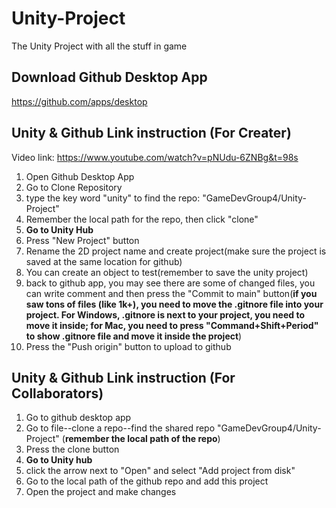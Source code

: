 # Unity-Project
The Unity Project with all the stuff in game

## Download Github Desktop App
https://github.com/apps/desktop

## Unity & Github Link instruction (For Creater)
Video link: https://www.youtube.com/watch?v=pNUdu-6ZNBg&t=98s
1. Open Github Desktop App
2. Go to Clone Repository
3. type the key word "unity" to find the repo: "GameDevGroup4/Unity-Project"
4. Remember the local path for the repo, then click "clone"
5. **Go to Unity Hub**
6. Press "New Project" button
7. Rename the 2D project name and create project(make sure the project is saved at the same location for github)
8. You can create an object to test(remember to save the unity project)
9. back to github app, you may see there are some of changed files, you can write comment and then press the "Commit to main" button(**if you saw tons of files (like 1k+), you need to move the .gitnore file into your project. For Windows, .gitnore is next to your project, you need to move it inside; for Mac, you need to press "Command+Shift+Period" to show .gitnore file and move it inside the project**)
10. Press the "Push origin" button to upload to github


## Unity & Github Link instruction (For Collaborators)
1. Go to github desktop app
2. Go to file--clone a repo--find the shared repo "GameDevGroup4/Unity-Project" (**remember the local path of the repo**)
3. Press the clone button
4. **Go to Unity hub**
5. click the arrow next to "Open" and select "Add project from disk"
6. Go to the local path of the github repo and add this project
7. Open the project and make changes
